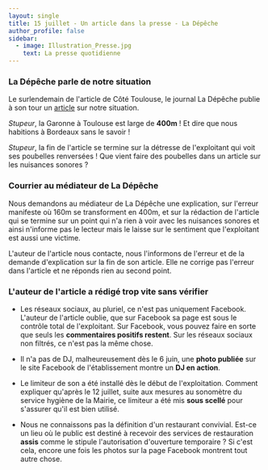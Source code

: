 ```yaml
---
layout: single
title: 15 juillet - Un article dans la presse - La Dépêche
author_profile: false
sidebar:
  - image: Illustration_Presse.jpg
    text: La presse quotidienne
---
```


### La Dépêche parle de notre situation

Le surlendemain de l'article de Côté Toulouse, le journal La Dépêche publie à son
tour un
[article](http://www.ladepeche.fr/article/2016/07/15/2385178-sur-l-autre-rive-la-centrale-empeche-de-dormir.html)
sur notre situation.

_Stupeur_, la Garonne à Toulouse est large de **400m** ! Et dire que nous habitions à Bordeaux sans le savoir !

_Stupeur_, la fin de l'article se termine sur la détresse de l'exploitant qui voit ses poubelles renversées !
Que vient faire des poubelles dans un article sur les nuisances sonores ?

### Courrier au médiateur de La Dépêche

Nous demandons au médiateur de La Dépêche une explication, sur l'erreur manifeste où 160m se transforment en 400m, et
sur la rédaction de l'article qui se termine sur un point qui n'a rien à voir avec les nuisances sonores et ainsi
n'informe pas le lecteur mais le laisse sur le sentiment que l'exploitant est aussi une victime.

L'auteur de l'article nous contacte, nous l'informons de l'erreur et de la demande d'explication sur la fin de
son article. Elle ne corrige pas l'erreur dans l'article et ne réponds rien au second point.

### L'auteur de l'article a rédigé trop vite sans vérifier

* Les réseaux sociaux, au pluriel, ce n'est pas uniquement Facebook. L'auteur de l'article oublie, que sur Facebook
sa page est sous le contrôle total de l'exploitant. Sur Facebook, vous pouvez faire en sorte que seuls les **commentaires
positifs restent**. Sur les réseaux sociaux non filtrés, ce n'est pas la même chose.

* Il n'a pas de DJ, malheureusement dès le 6 juin, une **photo publiée** sur le site Facebook de l'établissement
montre un **DJ en action**.

* Le limiteur de son a été installé dès le début de l'exploitation. Comment expliquer qu'après le 12 juillet, suite aux mesures
au sonomètre du service hygiène de la Mairie, ce limiteur a été mis **sous scellé** pour s'assurer qu'il est bien utilisé.

* Nous ne connaissons pas la définition d'un restaurant convivial. Est-ce un lieu où le public est destiné à recevoir des
services de restauration **assis** comme le stipule l'autorisation d'ouverture temporaire ? Si c'est cela, encore une fois les photos
sur la page Facebook montrent tout autre chose.
